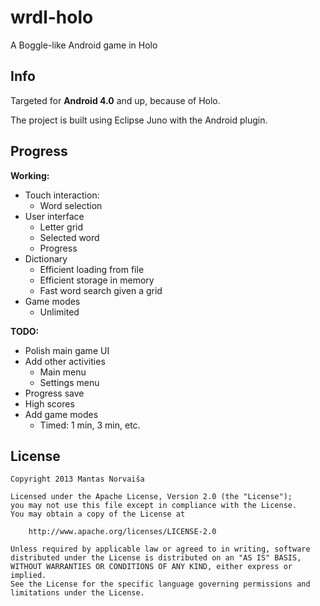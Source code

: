 wrdl-holo
=========

A Boggle-like Android game in Holo

Info
----

Targeted for **Android 4.0** and up, because of Holo.

The project is built using Eclipse Juno with the Android plugin.

Progress
--------

**Working:**
-	Touch interaction:
	-	Word selection
-	User interface
	-	Letter grid
	-	Selected word
	-	Progress
-	Dictionary
	-	Efficient loading from file
	-	Efficient storage in memory
	-	Fast word search given a grid
-	Game modes
	-	Unlimited

**TODO:**
-	Polish main game UI
-	Add other activities
	-	Main menu
	-	Settings menu
-	Progress save
-	High scores
-	Add game modes
	-	Timed: 1 min, 3 min, etc.

License
-------

	Copyright 2013 Mantas Norvaiša

	Licensed under the Apache License, Version 2.0 (the "License");
	you may not use this file except in compliance with the License.
	You may obtain a copy of the License at

		http://www.apache.org/licenses/LICENSE-2.0

	Unless required by applicable law or agreed to in writing, software
	distributed under the License is distributed on an "AS IS" BASIS,
	WITHOUT WARRANTIES OR CONDITIONS OF ANY KIND, either express or implied.
	See the License for the specific language governing permissions and
	limitations under the License.